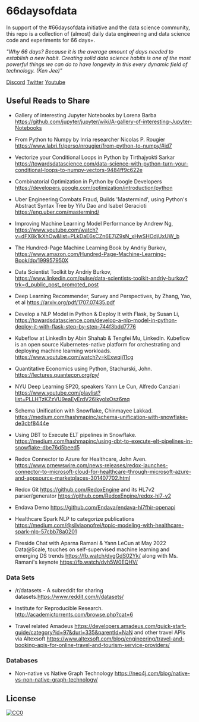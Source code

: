 # 66daysofdata

In support of the #66daysofdata initiative and the data science community, this repo is a collection of (almost) daily data engineering and data science code and experiments for 66 days+.  

*"Why 66 days?  Because it is the average amount of days needed to establish a new habit. Creating solid data science habits is one of the most powerful things we can do to have longevity in this every dynamic field of technology. (Ken Jee)"*


[Discord](https://discord.com/invite/VXSUJYJ)
[Twitter](https://twitter.com/KenJee_DS/status/1299734773456203777)
[Youtube](https://www.youtube.com/watch?v=uXLnbdHMf8w)


## Useful Reads to Share ##

- Gallery of interesting Jupyter Notebooks by Lorena Barba https://github.com/jupyter/jupyter/wiki/A-gallery-of-interesting-Jupyter-Notebooks

- From Python to Numpy by Inria researcher Nicolas P. Rougier https://www.labri.fr/perso/nrougier/from-python-to-numpy/#id7

- Vectorize your Conditional Loops in Python by Tirthajyokti Sarkar https://towardsdatascience.com/data-science-with-python-turn-your-conditional-loops-to-numpy-vectors-9484ff9c622e

- Combinatorial Optimization in Python by Google Developers https://developers.google.com/optimization/introduction/python

- Uber Engineering Combats Fraud, Builds 'Mastermind', using Python's Abstract Syntax Tree by Yifu Dao and Isabel Geracioti https://eng.uber.com/mastermind/  

- Improving Machine Learning Model Performance by Andrew Ng, https://www.youtube.com/watch?v=dFX8k1kXhOw&list=PLkDaE6sCZn6E7jZ9sN_xHwSHOdjUxUW_b

- The Hundred-Page Machine Learning Book by Andriy Burkov, https://www.amazon.com/Hundred-Page-Machine-Learning-Book/dp/199957950X

- Data Scientist Toolkit by Andriy Burkov, https://www.linkedin.com/pulse/data-scientists-toolkit-andriy-burkov?trk=d_public_post_promoted_post

- Deep Learning Recommender, Survey and Perspectives, by Zhang, Yao, et al https://arxiv.org/pdf/1707.07435.pdf

- Develop a NLP Model in Python & Deploy It with Flask, by Susan Li, https://towardsdatascience.com/develop-a-nlp-model-in-python-deploy-it-with-flask-step-by-step-744f3bdd7776

- Kubeflow at LinkedIn by Abin Shahab & Tengfei Mu, LinkedIn. Kubeflow is an open source Kubernetes-native platform for orchestrating and deploying machine learning workloads. https://www.youtube.com/watch?v=kExwqij11cg

- Quantitative Economics using Python, Stachurski, John. https://lectures.quantecon.org/py/

- NYU Deep Learning SP20, speakers Yann Le Cun, Alfredo Canziani
 https://www.youtube.com/playlist?list=PLLHTzKZzVU9eaEyErdV26ikyolxOsz6mq

- Schema Unification with Snowflake, Chinmayee Lakkad. https://medium.com/hashmapinc/schema-unification-with-snowflake-de3cbf8444e

- Using DBT to Execute ELT pipelines in Snowflake. https://medium.com/hashmapinc/using-dbt-to-execute-elt-pipelines-in-snowflake-dbe76d5beed5

- Redox Connector to Azure for Healthcare, John Aven. https://www.prnewswire.com/news-releases/redox-launches-connector-to-microsoft-cloud-for-healthcare-through-microsoft-azure-and-appsource-marketplaces-301407702.html

- Redox Git https://github.com/RedoxEngine and its HL7v2 parser/generator https://github.com/RedoxEngine/redox-hl7-v2 

- Endava Demo https://github.com/Endava/endava-hl7fhir-openapi

- Healthcare Spark NLP to categorize publications https://medium.com/@silviaonofrei/topic-modeling-with-healthcare-spark-nlp-57cbb78a0201

- Fireside Chat with Aparna Ramani & Yann LeCun at May 2022 Data@Scale, touches on self-supervised machine learning and emerging DS trends https://fb.watch/dvgGdS02Yk/ along with Ms. Ramani's keynote https://fb.watch/dvh5W0EQHV/

### Data Sets

- /r/datasets - A subreddit for sharing datasets.https://www.reddit.com/r/datasets/

- Institute for Reproducible Research. http://academictorrents.com/browse.php?cat=6 

- Travel related Amadeus https://developers.amadeus.com/quick-start-guide/category?id=97&durl=335&parentId=NaN and other travel APIs via Altexsoft https://www.altexsoft.com/blog/engineering/travel-and-booking-apis-for-online-travel-and-tourism-service-providers/

### Databases

- Non-native vs Native Graph Technology https://neo4j.com/blog/native-vs-non-native-graph-technology/

## License

[![CC0](https://i.creativecommons.org/p/zero/1.0/88x31.png)](https://creativecommons.org/publicdomain/zero/1.0/)

